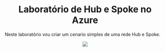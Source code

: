 <h1 align="center"> Laboratório de Hub e Spoke no Azure </h1>

Neste laboratório vou criar um cenario simples de uma rede Hub e Spoke.

<p align="center"><img src="http://img.shields.io/static/v1?label=STATUS&message=EM%20DESENVOLVIMENTO&color=GREEN&style=for-the-badge"/></p>

